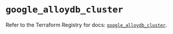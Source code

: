 # `google_alloydb_cluster`

Refer to the Terraform Registry for docs: [`google_alloydb_cluster`](https://registry.terraform.io/providers/hashicorp/google/6.29.0/docs/resources/alloydb_cluster).
